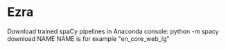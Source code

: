 # Ezra

Download trained spaCy pipelines in Anaconda console: python -m spacy download NAME 
NAME is for example "en_core_web_lg"
